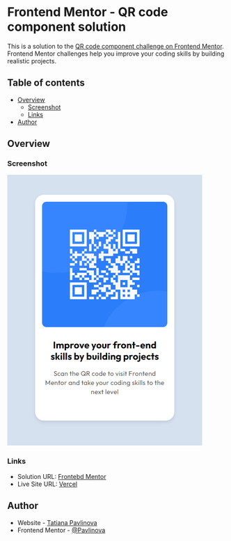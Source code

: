 # Frontend Mentor - QR code component solution

This is a solution to the [QR code component challenge on Frontend Mentor](https://www.frontendmentor.io/challenges/qr-code-component-iux_sIO_H). Frontend Mentor challenges help you improve your coding skills by building realistic projects. 

## Table of contents

- [Overview](#overview)
  - [Screenshot](#screenshot)
  - [Links](#links)
- [Author](#author)

## Overview

### Screenshot

![](./qr-code-component-main.png)

### Links

- Solution URL: [Frontebd Mentor](https://qr-code-component-main-eight.vercel.app/)
- Live Site URL: [Vercel](https://qr-code-component-main-eight.vercel.app/)

## Author

- Website - [Tatiana Pavlinova](https://github.com/Pavlinova)
- Frontend Mentor - [@Pavlinova](https://www.frontendmentor.io/profile/Pavlinova)




